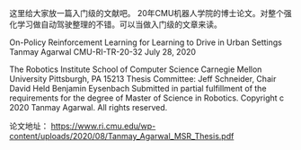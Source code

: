 这里给大家放一篇入门级的文献吧。
20年CMU机器人学院的博士论文。对整个强化学习做自动驾驶整理的不错。可以当做入门级的文章来读。

On-Policy Reinforcement Learning for
Learning to Drive in Urban Settings
Tanmay Agarwal
CMU-RI-TR-20-32
July 28, 2020

The Robotics Institute
School of Computer Science
Carnegie Mellon University
Pittsburgh, PA 15213
Thesis Committee:
Jeff Schneider, Chair
David Held
Benjamin Eysenbach
Submitted in partial fulfillment of the requirements
for the degree of Master of Science in Robotics.
Copyright c 2020 Tanmay Agarwal. All rights reserved.

论文地址：
https://www.ri.cmu.edu/wp-content/uploads/2020/08/Tanmay_Agarwal_MSR_Thesis.pdf
